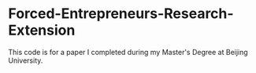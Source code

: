 # Forced-Entrepreneurs-Research-Extension

This code is for a paper I completed during my Master's Degree at Beijing University. 
